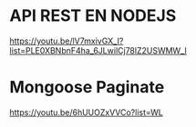 # API REST EN NODEJS
https://youtu.be/lV7mxivGX_I?list=PLE0XBNbnF4ha_6JLwilCj78lZ2USWMW_I

# Mongoose Paginate
https://youtu.be/6hUUOZxVVCo?list=WL